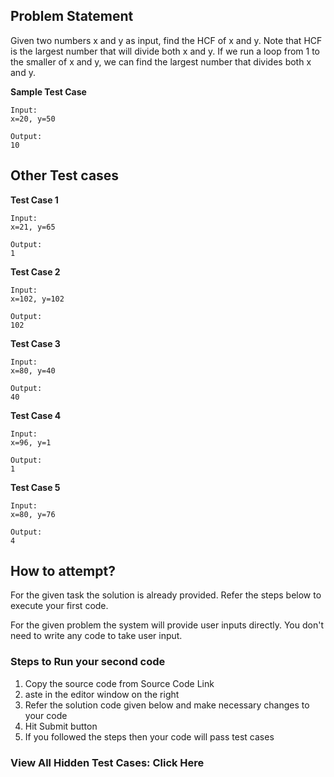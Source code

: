 ## Problem Statement
Given two numbers x and y as input, find the HCF of x and y. Note that HCF is the
largest number that will divide both x and y. If we run a loop from 1 to the
smaller of x and y, we can find the largest number that divides both x and y.

**Sample Test Case**
```
Input:
x=20, y=50

Output:
10
```
## Other Test cases

**Test Case 1**
```
Input:
x=21, y=65

Output:
1
```
**Test Case 2**
```
Input:
x=102, y=102

Output:
102
```
**Test Case 3**
```
Input:
x=80, y=40

Output:
40
```
**Test Case 4**
```
Input:
x=96, y=1

Output:
1
```
**Test Case 5**
```
Input:
x=80, y=76 

Output:
4
```
## How to attempt?
For the given task the solution is already provided. Refer the steps below to execute your first code.

For the given problem the system will provide user inputs directly. You don't need to write any code to take user input.

### Steps to Run your second code
1. Copy the source code from Source Code Link
2. aste in the editor window on the right
3. Refer the solution code given below and make necessary changes to your code
4. Hit Submit button
5. If you followed the steps then your code will pass test cases

### View All Hidden Test Cases: Click Here
